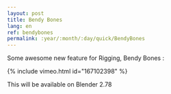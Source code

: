 ```yaml
---
layout: post
title: Bendy Bones
lang: en
ref: bendybones
permalink: :year/:month/:day/quick/BendyBones
---
```


Some awesome new feature for Rigging, Bendy Bones :

{% include vimeo.html id="167102398" %}  
  
This will be available on Blender 2.78
